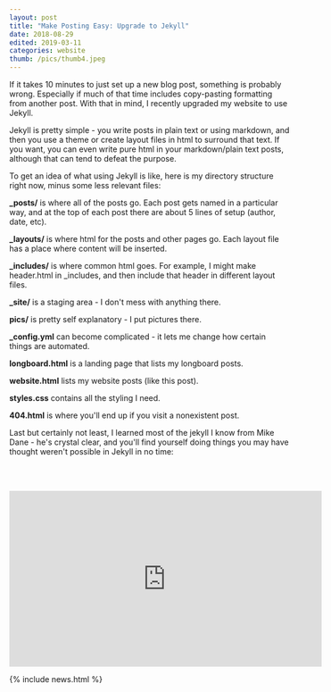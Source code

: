 ```yaml
---
layout: post
title: "Make Posting Easy: Upgrade to Jekyll"
date: 2018-08-29
edited: 2019-03-11
categories: website
thumb: /pics/thumb4.jpeg
---
```

		
If it takes 10 minutes to just set up a new blog post, something is probably wrong. Especially if much of that time includes copy-pasting formatting from another post. With that in mind, I recently upgraded my website to use Jekyll.

Jekyll is pretty simple - you write posts in plain text or using markdown, and then you use a theme or create layout files in html to surround that text. If you want, you can even write pure html in your markdown/plain text posts, although that can tend to defeat the purpose.

To get an idea of what using Jekyll is like, here is my directory structure right now, minus some less relevant files:

**_posts/** is where all of the posts go. Each post gets named in a particular way, and at the top of each post there are about 5 lines of setup (author, date, etc).

**_layouts/** is where html for the posts and other pages go. Each layout file has a place where content will be inserted.

**_includes/** is where common html goes. For example, I might make header.html in _includes, and then include that header in different layout files.

**_site/** is a staging area - I don't mess with anything there.

**pics/** is pretty self explanatory - I put pictures there.

**_config.yml** can become complicated - it lets me change how certain things are automated.

**longboard.html** is a landing page that lists my longboard posts.

**website.html** lists my website posts (like this post). 

**styles.css** contains all the styling I need.

**404.html** is where you'll end up if you visit a nonexistent post.

Last but certainly not least, I learned most of the jekyll I know from Mike Dane - he's crystal clear, and you'll find yourself doing things you may have thought weren't possible in Jekyll in no time:

<br/><br/>
<iframe class="video" width="560" height="315" src="https://www.youtube.com/embed/T1itpPvFWHI" frameborder="0" allow="autoplay; encrypted-media" allowfullscreen></iframe>

{% include news.html %}
